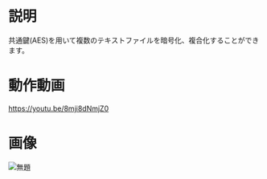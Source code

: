# 説明
共通鍵(AES)を用いて複数のテキストファイルを暗号化、複合化することができます。

# 動作動画
https://youtu.be/8mji8dNmjZ0

# 画像
![無題](https://user-images.githubusercontent.com/98020159/153364828-ed149182-9c4e-4790-93ef-4aa404f1ec07.png)
